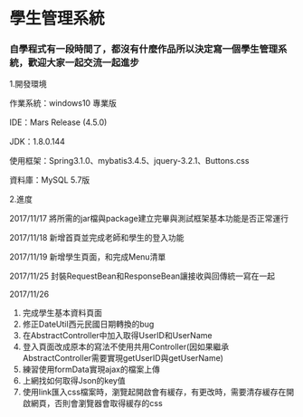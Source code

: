 # 學生管理系統
<h3>自學程式有一段時間了，都沒有什麼作品所以決定寫一個學生管理系統，歡迎大家一起交流一起進步</h3>
<p>1.開發環境</p>
  <p>作業系統：windows10 專業版</p>
  <p>IDE：Mars Release (4.5.0)</p>
  <p>JDK：1.8.0.144</p>
  <p>使用框架：Spring3.1.0、mybatis3.4.5、jquery-3.2.1、Buttons.css</p>
  <p>資料庫：MySQL 5.7版</p>
<p>2.進度</p>
  <p>2017/11/17 將所需的jar檔與package建立完畢與測試框架基本功能是否正常運行</p>
  <p>2017/11/18 新增首頁並完成老師和學生的登入功能</p>
  <p>2017/11/19 新增學生頁面，和完成Menu清單</p>
  <p>2017/11/25 封裝RequestBean和ResponseBean讓接收與回傳統一寫在一起</p>
  <p>2017/11/26<br>
  		<ol>
  			<li>完成學生基本資料頁面</li>
  			<li>修正DateUtil西元民國日期轉換的bug</li>
  			<li>在AbstractController中加入取得UserID和UserName</li>
  			<li>登入頁面改成原本的寫法不使用共用Controller(因如果繼承AbstractController需要實現getUserID與getUserName)</li>
  			<li>練習使用formData實現ajax的檔案上傳</li>
  			<li>上網找如何取得Json的key值</li>
  			<li>使用link匯入css檔案時，瀏覽起開啟會有緩存，有更改時，需要清存緩存在開啟網頁，否則會瀏覽器會取得緩存的css</li>
  		</ol> 		
  </p>